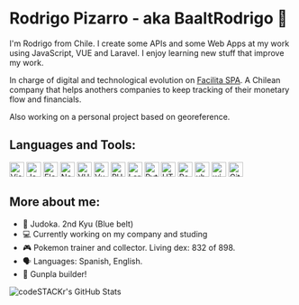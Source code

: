 # Rodrigo Pizarro - aka BaaltRodrigo 👾
I'm Rodrigo from Chile. I create some APIs and some Web Apps at my work using JavaScript, VUE and Laravel. I enjoy learning new stuff that improve my work.

In charge of digital and technological evolution on [Facilita SPA][facilita]. A Chilean company that helps anothers companies to keep tracking of their monetary flow and financials.

Also working on a personal project based on georeference. 

## Languages and Tools:
[<img alt="Visual Studio Code" width="26px" src="https://simpleicons.org/icons/visualstudiocode.svg" />][vscode]
[<img alt="JavaScript" width="26px" src="https://simpleicons.org/icons/javascript.svg" />][nodejs]
[<img alt="Electron" width="26px" src="https://simpleicons.org/icons/electron.svg" />][electron]
[<img alt="NodeJS" width="26px" src="https://simpleicons.org/icons/node-dot-js.svg" />][nodejs]
[<img alt="VUE" width="26px" src="https://simpleicons.org/icons/vue-dot-js.svg" />][vuejs]
[<img alt="Vuetify" width="26px" src="https://simpleicons.org/icons/vuetify.svg" />][vuetify]
[<img alt="PHP" width="26px" src="https://simpleicons.org/icons/php.svg" />][php]
[<img alt="Laravel" width="26px" src="https://simpleicons.org/icons/laravel.svg" />][laravel]
[<img alt="Python" width="26px" src="https://simpleicons.org/icons/python.svg" />][python]
<img alt="HTML" width="26px" src="https://simpleicons.org/icons/html5.svg" />
[<img alt="PostgreSQL" width="26px" src="https://simpleicons.org/icons/postgresql.svg" />][psql]
[<img alt="ubuntu" width="26px" src="https://simpleicons.org/icons/ubuntu.svg" />][ubuntu]
[<img alt="windows" width="26px" src="https://simpleicons.org/icons/windows.svg" />][microsoft]
[<img alt="GitHub" width="26px" src="https://simpleicons.org/icons/github.svg" />][githubprofile]

## More about me:
- 🥋 Judoka. 2nd Kyu (Blue belt)
- 💻 Currently working on my company and studing
- 🎮 Pokemon trainer and collector. Living dex: 832 of 898.
- 🗣️ Languages: Spanish, English.
- 🤖 Gunpla builder!

<img align="center" alt="codeSTACKr's GitHub Stats" src="https://github-readme-stats.codestackr.vercel.app/api?username=baaltrodrigo&count_private=true&show_icons=true&hide=stars,prs" />

[facilita]: https://www.facilita.cl/
[vscode]: https://code.visualstudio.com/
[nodejs]: https://nodejs.org/en/
[electron]: https://www.electronjs.org/
[vuejs]: https://vuejs.org/
[vuetify]: https://vuetifyjs.com/en/
[githubprofile]: https://github.com/baaltrodrigo/
[php]: https://www.php.net/
[laravel]: https://laravel.com/
[python]: https://www.python.org/
[psql]: https://www.postgresql.org/
[ubuntu]: https://ubuntu.com/
[microsoft]: https://www.microsoft.com/
